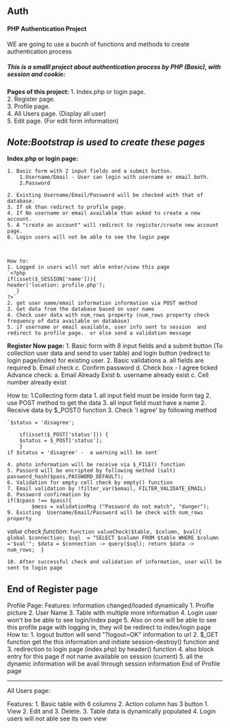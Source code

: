 ## Auth
#### PHP Authentication Project

WE are going to use a bucnh of functions and methods to create authentication process




##### This is a smalll project about authentication process by PHP (Basic), with session and cookie:

**Pages of this project:** 
	1. Index.php or login page.<br>
	2. Register page.<br>
	3. Profile page.<br>
	4. All Users page. (Display all user)<br>
    5. Edit page. (For edit form information)<br>

 *Note:Bootstrap is used to create these pages*
--------

**Index.php or login page:**

    1. Basic form with 2 input fields and a submit button. 
        1.Username/Email - User can login with username or email both.
        2.Password  

    2. Existing Username/Email/Password will be checked with that of database.
    3. If ok than redirect to profile page.
    4. If No username or email available than asked to create a new account.
    5. A "create an account" will redirect to register/create new account page.
    6. Login users will not be able to see the login page  
    
 

	How to: 	
	1. Logged in users will not able enter/view this page
 	`<?php
	if(isset($_SESSION['name'])){
	header('location: profile.php');
	   }
	?>`
	2. get user name/email information information via POST method
	3. Get data from the database based on user name
	4. Check user data with num_rows property (num_rows property check frequency of data available on database)
	5. if username or email available, user info sent to session  and redirect to profile page.  or else send a validation message	
	

**Register Now page:**
	1. Basic form with 8 input fields and a submit button (To collection user data and send to user table) and login button (redirect to login page/index) for 	existing user.
	2. Basic validations
		a. all fields are required
		b. Email check
		c. Confirm password
		d. Check box - I agree ticked
	Advance check:
		a. Email Already Exist
		b. username already exist
		c. Cell number already exist 

How to: 
	1.Collecting form data
		1. all input field must be inside form tag
		2. use POST method to get the data
		3. all input field must have a name
	2. Receive data by $_POST() function
	3. Check 'I agree' by following method

	`$status = 'disagree';
		
		if(isset($_POST['status'])) {
		$status = $_POST['status'];
		}
	if $status = 'disagree' -  a warning will be sent`

	4. photo information will be receive via $_FILE() function
	5. Passord will be encripted by following method (salt)
	password_hash($pass,PASSWORD_DEFAULT);
	6. Validation for empty cell check by empty() function
	7. Email validation by !filter_var($email, FILTER_VALIDATE_EMAIL) 
	8. Password confirmation by 
	if($cpass !== $pass){
			$mess = validationMsg ("Password do not match", "danger");
	9. Existing  Username/Email/Password will be check with num_rows property

*value check function:*
`function valueCheck($table, $column, $val){
        global $connection;
        $sql  = "SELECT $column FROM $table WHERE $column ='$val'";
		$data = $connection -> query($sql);
		return $data -> num_rows; 
}`



	10. After successful check and validation of information, user will be sent to login page

End of Register page
--------------------
Profile Page: 
Features: information changed/loaded dynamically
	1. Proifle picture 
	2. User Name
	3. Table with multiple more information
	4. Login user won't be be able to see login/index page
	5. Also on one will be able to see this profile page with logging in, they will be redirect to index/login page
How to: 
 	1. logout button will send "?logout=OK" information to url
	2. $_GET function get the this information and initiate session-destroy() function and
	3. redirection to login page (index.php) by header() function
	4. also block entry for this page if not name available on session (current)
	5. all the dynamic information will be avail through session information
End of Profile page

-----

All Users page:

Features: 1. Basic table with 6 columns
	2. Action column has 3 button
		1. View
		2. Edit and
		3. Delete.
	3. Table data is dynamically populated
	4. Login users will not able see its own view

	


